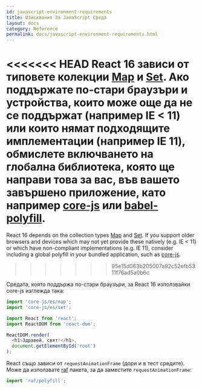 ```yaml
---
id: javascript-environment-requirements
title: Изисквания За JavaScript Среда
layout: docs
category: Reference
permalink: docs/javascript-environment-requirements.html
---
```


<<<<<<< HEAD
React 16 зависи от типовете колекции [Map](https://developer.mozilla.org/en-US/docs/Web/JavaScript/Reference/Global_Objects/Map) и [Set](https://developer.mozilla.org/en-US/docs/Web/JavaScript/Reference/Global_Objects/Set). Ако поддържате по-стари браузъри и устройства, които може още да не се поддържат (например IE < 11) или които нямат подходящите имплементации (например IE 11), обмислете включването на глобална библиотека, която ще направи това за вас, във вашето завършено приложение, като например [core-js](https://github.com/zloirock/core-js) или [babel-polyfill](https://babeljs.io/docs/usage/polyfill/).
=======
React 16 depends on the collection types [Map](https://developer.mozilla.org/en-US/docs/Web/JavaScript/Reference/Global_Objects/Map) and [Set](https://developer.mozilla.org/en-US/docs/Web/JavaScript/Reference/Global_Objects/Set). If you support older browsers and devices which may not yet provide these natively (e.g. IE < 11) or which have non-compliant implementations (e.g. IE 11), consider including a global polyfill in your bundled application, such as [core-js](https://github.com/zloirock/core-js).
>>>>>>> 95e15d063b205007a92c52efb5311f76ad5a0b6c

Средата, която поддържа по-стари браузъри, за React 16 използвайки core-js изглежда така:

```js
import 'core-js/es/map';
import 'core-js/es/set';

import React from 'react';
import ReactDOM from 'react-dom';

ReactDOM.render(
  <h1>Здравей, свят!</h1>,
  document.getElementById('root')
);
```

React също зависи от `requestAnimationFrame` (дори и в тест средите).  
Може да използвате [raf](https://www.npmjs.com/package/raf) пакета, за да заместите `requestAnimationFrame`:

```js
import 'raf/polyfill';
```

